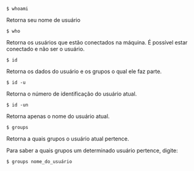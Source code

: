 
```
$ whoami
```

Retorna seu nome de usuário

```
$ who
```

Retorna os usuários que estão conectados na máquina. É possível estar conectado e não ser o usuário.

```
$ id
```

Retorna os dados do usuário e os grupos o qual ele faz parte.

```
$ id -u
```

Retorna o número de identificação do usuário atual.

```
$ id -un
```

Retorna apenas o nome do usuário atual.

```
$ groups
```

Retorna a quais grupos o usuário atual pertence.

Para saber a quais grupos um determinado usuário pertence, digite:

```
$ groups nome_do_usuário
```
